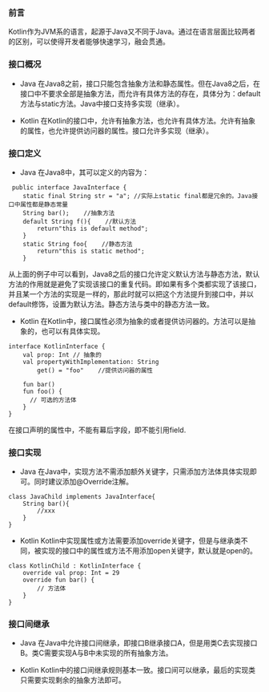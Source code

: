 
### 前言
Kotlin作为JVM系的语言，起源于Java又不同于Java。通过在语言层面比较两者的区别，可以使得开发者能够快速学习，融会贯通。

### 接口概况
* Java
在Java8之前，接口只能包含抽象方法和静态属性。但在Java8之后，在接口中不要求全部是抽象方法，而允许有具体方法的存在，具体分为：default方法与static方法。Java中接口支持多实现（继承）。

* Kotlin
在Kotlin的接口中，允许有抽象方法，也允许有具体方法。允许有抽象的属性，也允许提供访问器的属性。接口允许多实现（继承）。

### 接口定义
* Java
在Java8中，其可以定义的内容为：
```
 public interface JavaInterface {
    static final String str = "a"; //实际上static final都是冗余的。Java接口中属性都是静态常量
    String bar();    //抽象方法
    default String f(){    //默认方法
        return"this is default method";
    }
    static String foo{    //静态方法
        return"this is static method";
    }
```
从上面的例子中可以看到，Java8之后的接口允许定义默认方法与静态方法，默认方法的作用就是避免了实现该接口的重复代码。即如果有多个类都实现了该接口，并且某一个方法的实现是一样的，那此时就可以把这个方法提升到接口中，并以default修饰，设置为默认方法。静态方法与类中的静态方法一致。

* Kotlin
在Kotlin中，接口属性必须为抽象的或者提供访问器的。方法可以是抽象的，也可以有具体实现。
```
interface KotlinInterface {
    val prop: Int // 抽象的
    val propertyWithImplementation: String
        get() = "foo"    //提供访问器的属性

    fun bar()
    fun foo() {
      // 可选的方法体
    }
}
```
在接口声明的属性中，不能有幕后字段，即不能引用field.

### 接口实现
* Java
在Java中，实现方法不需添加额外关键字，只需添加方法体具体实现即可。同时建议添加@Override注解。
```
class JavaChild implements JavaInterface{
    String bar(){
        //xxx
    }
}
```

* Kotlin
Kotlin中实现属性或方法需要添加override关键字，但是与继承类不同，被实现的接口中的属性或方法不用添加open关键字，默认就是open的。
```
class KotlinChild : KotlinInterface {
    override val prop: Int = 29
    override fun bar() {
        // 方法体
    }
}
```

### 接口间继承
* Java
在Java中允许接口间继承，即接口B继承接口A，但是用类C去实现接口B。类C需要实现A与B中未实现的所有抽象方法。

* Kotlin
Kotlin中的接口间继承规则基本一致。接口间可以继承，最后的实现类只需要实现剩余的抽象方法即可。






